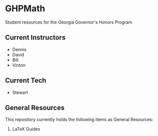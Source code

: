 # GHPMath
 Student resources for the Georgia Governor's Honors Program

## Current Instructors
- Dennis
- David
- Bill
- Vinton

## Current Tech
- Stewart

## General Resources
This repository currently holds the following items as General Resources:
1. LaTeX Guides

